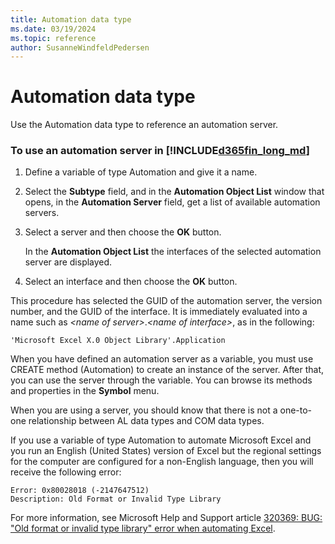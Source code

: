 ```yaml
---
title: Automation data type
ms.date: 03/19/2024
ms.topic: reference
author: SusanneWindfeldPedersen
---
```


# Automation data type

Use the Automation data type to reference an automation server.  

### To use an automation server in [!INCLUDE[d365fin_long_md](../../includes/d365fin_long_md.md)]

1. Define a variable of type Automation and give it a name.  

2. Select the **Subtype** field, and in the **Automation Object List** window that opens, in the **Automation Server** field, get a list of available automation servers.  

3. Select a server and then choose the **OK** button.  

     In the **Automation Object List** the interfaces of the selected automation server are displayed.  

4. Select an interface and then choose the **OK** button.  

This procedure has selected the GUID of the automation server, the version number, and the GUID of the interface. It is immediately evaluated into a name such as *\<name of server>*.*\<name of interface>*, as in the following:  

```  
'Microsoft Excel X.0 Object Library'.Application  
```  

When you have defined an automation server as a variable, you must use CREATE method (Automation) <!--(../../../articles/devenv-methods-not-supported/devenv-create-method-automation.md) --> to create an instance of the server. After that, you can use the server through the variable. You can browse its methods and properties in the **Symbol** menu.  

When you are using a server, you should know that there is not a one-to-one relationship between AL data types and COM data types. 
<!-- For an overview of the data type mapping, see [Using COM Technologies in Microsoft Dynamics NAV](../../../dynamics-nav/Using-COM-Technologies-in-Microsoft-Dynamics-NAV.md).  -->

If you use a variable of type Automation to automate Microsoft Excel and you run an English \(United States\) version of Excel but the regional settings for the computer are configured for a non-English language, then you will receive the following error:  

```  
Error: 0x80028018 (-2147647512)  
Description: Old Format or Invalid Type Library   
```  

For more information, see Microsoft Help and Support article [320369: BUG: "Old format or invalid type library" error when automating Excel](https://go.microsoft.com/fwlink/?linkid=3052&kbid=320369).  

<!--

## Limitations  

-   Automation is not supported by [!INCLUDE[nav_web](includes/nav_web_md.md)].  

-   Automation objects cannot run on [!INCLUDE[nav_server](includes/nav_server_md.md)].  

-->


<!-- [CREATE method \(Automation\)](../../../articles/devenv-methods-not-supported/devenv-create-method-automation.md)   
[ISCLEAR method \(Automation\)](../../../articles/devenv-methods-not-supported/devenv-isclear-method-automation.md)   
[Variant Data Type](../../../dynamics-nav/Variant-Data-Type.md)
-->
